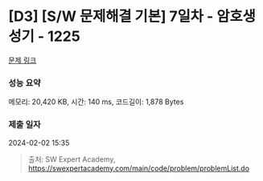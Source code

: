 # [D3] [S/W 문제해결 기본] 7일차 - 암호생성기 - 1225 

[문제 링크](https://swexpertacademy.com/main/code/problem/problemDetail.do?contestProbId=AV14uWl6AF0CFAYD) 

### 성능 요약

메모리: 20,420 KB, 시간: 140 ms, 코드길이: 1,878 Bytes

### 제출 일자

2024-02-02 15:35



> 출처: SW Expert Academy, https://swexpertacademy.com/main/code/problem/problemList.do